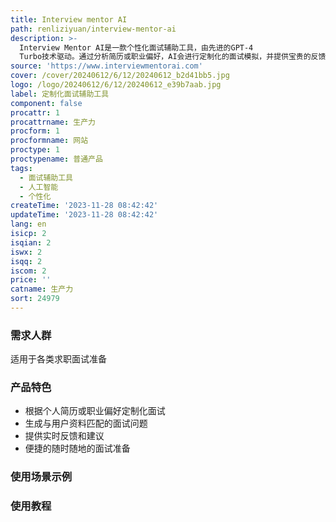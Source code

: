 ```yaml
---
title: Interview mentor AI
path: renliziyuan/interview-mentor-ai
description: >-
  Interview Mentor AI是一款个性化面试辅助工具，由先进的GPT-4
  Turbo技术驱动。通过分析简历或职业偏好，AI会进行定制化的面试模拟，并提供宝贵的反馈和建议，帮助用户准备面试，提升信心。告别通用的建议，拥抱更智能、更贴合的面试准备方式。
source: 'https://www.interviewmentorai.com'
cover: /cover/20240612/6/12/20240612_b2d41bb5.jpg
logo: /logo/20240612/6/12/20240612_e39b7aab.jpg
label: 定制化面试辅助工具
component: false
procattr: 1
procattrname: 生产力
procform: 1
procformname: 网站
proctype: 1
proctypename: 普通产品
tags:
  - 面试辅助工具
  - 人工智能
  - 个性化
createTime: '2023-11-28 08:42:42'
updateTime: '2023-11-28 08:42:42'
lang: en
isicp: 2
isqian: 2
iswx: 2
isqq: 2
iscom: 2
price: ''
catname: 生产力
sort: 24979
---
```




### 需求人群
适用于各类求职面试准备

### 产品特色
- 根据个人简历或职业偏好定制化面试
- 生成与用户资料匹配的面试问题
- 提供实时反馈和建议
- 便捷的随时随地的面试准备

### 使用场景示例


### 使用教程


  
